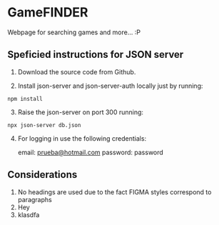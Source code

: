 # GameFINDER

Webpage for searching games and more... :P


## Speficied instructions for JSON server

1. Download the source code from Github.

2. Install json-server and json-server-auth locally just by running:
```
npm install
```

3. Raise the json-server on port 300 running:
```
npx json-server db.json
```

4. For logging in use the following credentials:

    email: prueba@hotmail.com
    password: password


## Considerations

1. No headings are used due to the fact FIGMA styles correspond to paragraphs
2. Hey
3. klasdfa
